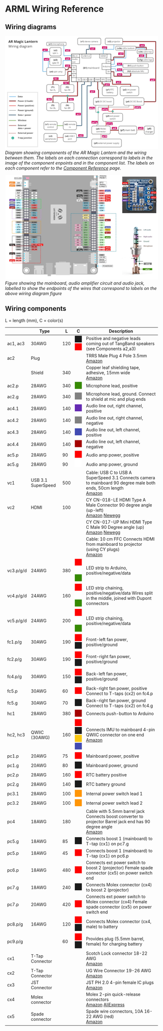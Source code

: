 # ARML Wiring Reference

## Wiring diagrams

![](images/ARML-wiring-diagram.jpg)
*Diagram showing components of the AR Magic Lantern and the wiring between them. The labels on each connection correspond to labels in the image of the component enpoints and in the component list. The labels on each component refer to the [Component Reference](components.md) page.*

![](images/ARML-wiring-component-endpoints.jpg)
*Figure showing the mainboard, audio amplifier circuit and audio jack, labelled to show the endpoints of the wires that correspond to labels on the above wiring diagram figure*

## Wiring components

L = length (mm),
C = color(s)

| | Type | L | C | Description |
| --- | --- | --- | --- | --- |
| ac1, ac3 | 30AWG | 120 | ![](images/color-black.jpg)![](images/color-red.jpg)  | Positive and negative leads coming out of TangBand speakers (see Components a2,a3) |
| ac2 | Plug |     |     | TRRS Male Plug 4 Pole 3.5mm <br>[Amazon](https://www.amazon.es/gp/product/B078HQBNY1) |
|     | Shield | 340 |     | Copper leaf shielding tape, adhesive, 15mm wide <br>[Amazon](https://www.amazon.es/dp/B095WRKZ3V) |
| ac2.p | 28AWG | 340 | ![](images/color-green.jpg) | Microphone lead, positive |
| ac2.g | 28AWG | 340 |  ![](images/color-gray.jpg) | Microphone lead, ground. Connect to shield at mic and plug ends |
| ac4.1 | 28AWG | 140 | ![](images/color-purple.jpg) | Audio line out, right channel, positive |
| ac4.2 | 28AWG | 140 |  ![](images/color-gray.jpg) | Audio line out, right channel, negative |
| ac4.3 | 28AWG | 140 | ![](images/color-blue.jpg) | Audio line out, left channel, positive |
| ac4.4 | 28AWG | 140 | ![](images/color-brown.jpg) | Audio line out, left channel, negative |
| ac5.p | 28AWG | 90  | ![](images/color-red.jpg) | Audio amp power, positive |
| ac5.g | 28AWG | 90  | ![](images/color-white.jpg) | Audio amp power, ground |
| vc1 | USB 3.1 SuperSpeed | 500 |     | Cable: USB C to USB A SuperSpeed 3.1 Connects camera to mainboard 90 degree male both ends, 50cm length <br>[Amazon](https://www.amazon.es/dp/B09F38HMZS) |
| vc2 | HDMI | 100 |     | CY CN-018-LE HDMI Type A Male Connector 90 degree angle (up-left) <br>[Amazon](https://www.amazon.es/dp/B0894T9534) [Newegg](https://www.newegg.com/p/0ZF-010R-000K5) |
|     |     |     |     | CY CN-017-UP Mini HDMI Type C Male 90 Degree angle (up) <br>[Amazon](https://www.amazon.es/dp/B01M8HDX8Z) [Newegg](https://www.newegg.com/p/183-0071-000B8) |
|     |     |     |     | Cable: 10 cm FFC Connects HDMI from mainboard to projector (using CY plugs) <br>[Amazon](https://www.amazon.es/dp/B09HS9TVFN) |
| vc3.p/g/d | 24AWG | 380 | ![](images/color-red.jpg)![](images/color-white.jpg)![](images/color-green.jpg) | LED strip to Arduino, positive/negative/data |
| vc4.p/g/d | 24AWG | 160 | ![](images/color-red.jpg)![](images/color-white.jpg)![](images/color-green.jpg) | LED strip chaining, positive/negative/data Wires split in the middle, joined with Dupont connectors |
| vc5.p/g/d | 24AWG | 200 | ![](images/color-red.jpg)![](images/color-white.jpg)![](images/color-green.jpg) | LED strip chaining, positive/negative/data |
| fc1.p/g | 30AWG | 190 | ![](images/color-red.jpg)![](images/color-black.jpg) | Front-left fan power, positive/ground |
| fc2.p/g | 30AWG | 190 | ![](images/color-red.jpg)![](images/color-black.jpg) | Front-right fan power, positive/ground |
| fc4.p/g | 30AWG | 150 | ![](images/color-red.jpg)![](images/color-black.jpg) | Back-left fan power, positive/ground |
| fc5.p | 30AWG | 60  | ![](images/color-red.jpg) | Back-right fan power, positive Connect to T-taps (cx2) on fc4.p|
| fc5.g | 30AWG | 70  | ![](images/color-black.jpg) | Back-right fan power, ground Connect to T-taps (cx2) on fc4.g |
| hc1 | 28AWG | 380 | ![](images/color-brown.jpg) | Connects push-button to Arduino |
| hc2, hc3 | QWIIC (30AWG) | 160 | ![](images/color-red.jpg)![](images/color-black.jpg)![](images/color-gold.jpg)![](images/color-blue.jpg) | Connects IMU to mainboard 4-pin QWIIC connector on one end <br>[Amazon](https://www.amazon.es/gp/product/B08HQ1VSVL) |
| pc1.p | 20AWG | 75  | ![](images/color-red.jpg) | Mainboard power, positive |
| pc1.g | 20AWG | 80  | ![](images/color-black.jpg) | Mainboard power, ground |
| pc2.p | 28AWG | 160 | ![](images/color-red.jpg) | RTC battery positive |
| pc2.g | 28AWG | 140 | ![](images/color-black.jpg) | RTC battery ground |
| pc3.1 | 28AWG | 100 | ![](images/color-orange.jpg) | Internal power switch lead 1 |
| pc3.2 | 28AWG | 100 | ![](images/color-orange.jpg) | Internal power switch lead 2 |
| pc4 | 18AWG | 180 |     | Cable with 5.5mm barrel jack Connects boost converter to projector Barrel jack end has 90 degree angle <br>[Amazon](https://www.amazon.es/dp/B0B1QDBSLC) |
| pc5.g | 18AWG | 85  | ![](images/color-black.jpg) | Connects boost 1 (mainboard) to T-tap (cx1) on pc7.g |
| pc5.p | 18AWG | 45  | ![](images/color-red.jpg) | Connects boost 1 (mainboard) to T-tap (cx1) on pc6.p |
| pc6.p | 18AWG | 480 | ![](images/color-red.jpg) | Connects ext power switch to boost 2 (projector) Female spade connector (cx5) on power switch end |
| pc7.g | 18AWG | 240 | ![](images/color-black.jpg) | Connects Molex connector (cx4) to boost 2 (projector) |
| pc7.p | 20AWG | 420 | ![](images/color-red.jpg) | Connects ext power switch to Molex connector (cx4) Female spade connector (cx5) on power switch end |
| pc8.p/g | 16AWG | 120 | ![](images/color-red.jpg)![](images/color-black.jpg) | Connects Molex connector (cx4, male) to battery |
| pc9.p/g | | 60  | ![](images/color-red.jpg)![](images/color-black.jpg) | Provides plug (5.5mm barrel, female) for charging battery |
| cx1 | T-Tap Connector |     |     | Scotch Lock connector 18-22 AWG <br>[Amazon](https://www.amazon.es/dp/B07G9HBYGH) |
| cx2 | T-Tap Connector |     |     | UG Wire Connector 19-26 AWG <br>[Amazon](https://www.amazon.es/dp/B0CPPKFJVG) |
| cx3 | JST Connector |     |     | JST PH 2.0 4-pin female IC plugs <br>[Amazon](https://www.amazon.es/gp/product/B0C61SJFCC) |
| cx4 | Molex connector |     |     | Molex 2-pin quick-release connectors <br>[Amazon](https://www.amazon.es/dp/B082ZLMRKV) [AliExpress](https://www.aliexpress.com/item/1005005429021426.html) |
| cx5 | Spade connector |     |     | Spade wire connectors, 10A 16-22 AWG (red) <br>[Amazon](https://www.amazon.es/gp/product/B07DXFC9TJ) |